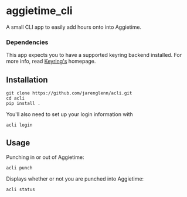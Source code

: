 # aggietime_cli

A small CLI app to easily add hours onto into Aggietime.

### Dependencies

This app expects you to have a supported keyring backend installed. For more info, read [Keyring's](https://pypi.org/project/keyring/) homepage.

## Installation

```
git clone https://github.com/jarenglenn/acli.git
cd acli
pip install .
```

You'll also need to set up your login information with

```
acli login
```

## Usage

Punching in or out of Aggietime:

```
acli punch
```

Displays whether or not you are punched into Aggietime:

```
acli status
```
